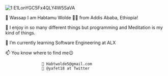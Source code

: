 ![1 E1LonYGC5Fx4QLY4W5SaVA](https://user-images.githubusercontent.com/39864976/202446675-2438a76a-59b7-4b30-9e5d-409ba07dc296.jpeg)


👋 Wassap I am Habtamu Wolde 🧑‍💻 from Addis Ababa, Ethiopia!

👀 I enjoy in so many different things but programming and Meditation is my kind of things.

🌱 I’m currently learning Software Engineering at ALX

📫 You know where to find me😉 

                    📧 Habtwolde5@gmail.com
                    🦜 @yafet18 at Twitter

